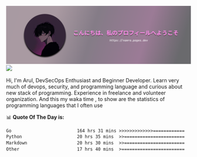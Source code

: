 ![banner](.github/profile-markdown.png)
<img src="https://user-images.githubusercontent.com/73097560/115834477-dbab4500-a447-11eb-908a-139a6edaec5c.gif"></p>

Hi, I'm Arul, DevSecOps Enthusiast and Beginner Developer. Learn very much of devops, security, and programming language and curious about new stack of programming. Experience in freelance and volunteer organization. And this my waka time , to show are the statistics of programming languages that I often use

📊 **Quote Of The Day is:**
<!--START_SECTION:waka-->

```txt
Go                         164 hrs 31 mins >>>>>>>>>>>>>============   53.19 %
Python                     20 hrs 35 mins  >>=======================   06.66 %
Markdown                   20 hrs 30 mins  >>=======================   06.63 %
Other                      17 hrs 40 mins  >========================   05.71 %
```

<!--END_SECTION:waka-->
